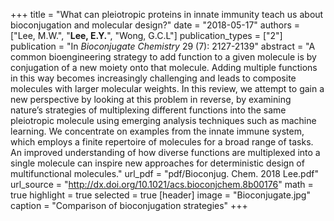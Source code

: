 +++
title = "What can pleiotropic proteins in innate immunity teach us about bioconjugation and molecular design?"
date = "2018-05-17"
authors = ["Lee, M.W.", "**Lee, E.Y.**", "Wong, G.C.L"]
publication_types = ["2"]
publication = "In *Bioconjugate Chemistry* 29 (7): 2127-2139"
abstract = "A common bioengineering strategy to add function to a given molecule is by conjugation of a new moiety onto that molecule. Adding multiple functions in this way becomes increasingly challenging and leads to composite molecules with larger molecular weights. In this review, we attempt to gain a new perspective by looking at this problem in reverse, by examining nature’s strategies of multiplexing different functions into the same pleiotropic molecule using emerging analysis techniques such as machine learning. We concentrate on examples from the innate immune system, which employs a finite repertoire of molecules for a broad range of tasks. An improved understanding of how diverse functions are multiplexed into a single molecule can inspire new approaches for deterministic design of multifunctional molecules."
url_pdf = "pdf/Bioconjug. Chem. 2018 Lee.pdf"
url_source = "http://dx.doi.org/10.1021/acs.bioconjchem.8b00176"
math = true
highlight = true
selected = true
[header]
image = "Bioconjugate.jpg"
caption = "Comparison of bioconjugation strategies"
+++
